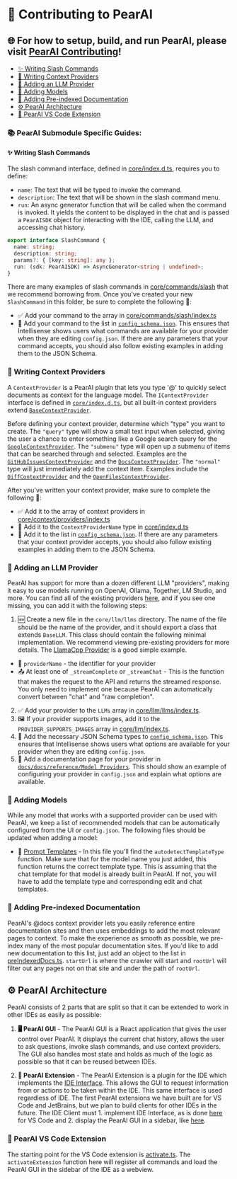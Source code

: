 # 🍐 Contributing to PearAI

## 🌐 **For how to setup, build, and run PearAI, please visit [PearAI Contributing](https://github.com/pearai/pearai-app)!**

- [✨ Writing Slash Commands](#✨-writing-slash-commands)
- [📜 Writing Context Providers](#📜-writing-context-providers)
- [🤖 Adding an LLM Provider](#🤖-adding-an-llm-provider)
- [🧠 Adding Models](#🧠-adding-models)
- [📖 Adding Pre-indexed Documentation](#📖-adding-pre-indexed-documentation)
- [⚙️ PearAI Architecture](#⚙️-pearai-architecture)
 - [🧩 PearAI VS Code Extension](#🧩-pearai-vs-code-extension)

### 📚 PearAI Submodule Specific Guides:

#### ✨ Writing Slash Commands

The slash command interface, defined in [core/index.d.ts](./core/index.d.ts), requires you to define:
- `name`: The text that will be typed to invoke the command.
- `description`: The text that will be shown in the slash command menu.
- `run`: An async generator function that will be called when the command is invoked. It yields the content to be displayed in the chat and is passed a `PearAISDK` object for interacting with the IDE, calling the LLM, and accessing chat history.
```ts
export interface SlashCommand {
  name: string;
  description: string;
  params?: { [key: string]: any };
  run: (sdk: PearAISDK) => AsyncGenerator<string | undefined>;
}
```
There are many examples of slash commands in [core/commands/slash](./core/commands/slash) that we recommend borrowing from. Once you've created your new `SlashCommand` in this folder, be sure to complete the following 🌟:

- ✅ Add your command to the array in [core/commands/slash/index.ts](./core/commands/slash/index.ts)
- 🔧 Add your command to the list in [`config_schema.json`](./extensions/vscode/config_schema.json). This ensures that Intellisense shows users what commands are available for your provider when they are editing `config.json`. If there are any parameters that your command accepts, you should also follow existing examples in adding them to the JSON Schema.

### 📜 Writing Context Providers

A `ContextProvider` is a PearAI plugin that lets you type '@' to quickly select documents as context for the language model. The `IContextProvider` interface is defined in [`core/index.d.ts`](./core/index.d.ts), but all built-in context providers extend [`BaseContextProvider`](./core/context/index.ts).

Before defining your context provider, determine which "type" you want to create. The `"query"` type will show a small text input when selected, giving the user a chance to enter something like a Google search query for the [`GoogleContextProvider`](./core/context/providers/GoogleContextProvider.ts). The `"submenu"` type will open up a submenu of items that can be searched through and selected. Examples are the [`GitHubIssuesContextProvider`](./core/context/providers/GitHubIssuesContextProvider.ts) and the [`DocsContextProvider`](./core/context/providers/DocsContextProvider.ts). The `"normal"` type will just immediately add the context item. Examples include the [`DiffContextProvider`](./core/context/providers/DiffContextProvider.ts) and the [`OpenFilesContextProvider`](./core/context/providers/OpenFilesContextProvider.ts).

After you've written your context provider, make sure to complete the following 🌟:

- ✅ Add it to the array of context providers in [core/context/providers/index.ts](./core/context/providers/index.ts)
- 🔧 Add it to the `ContextProviderName` type in [core/index.d.ts](./core/index.d.ts)
- 📄 Add it to the list in [`config_schema.json`](./extensions/vscode/config_schema.json). If there are any parameters that your context provider accepts, you should also follow existing examples in adding them to the JSON Schema.

### 🤖 Adding an LLM Provider

PearAI has support for more than a dozen different LLM "providers", making it easy to use models running on OpenAI, Ollama, Together, LM Studio, and more. You can find all of the existing providers [here](https://github.com/trypear/pearai-submodule/tree/main/core/llm/llms), and if you see one missing, you can add it with the following steps:

1. 🆕 Create a new file in the `core/llm/llms` directory. The name of the file should be the name of the provider, and it should export a class that extends `BaseLLM`. This class should contain the following minimal implementation. We recommend viewing pre-existing providers for more details. The [LlamaCpp Provider](./core/llm/llms/LlamaCpp.ts) is a good simple example.

- 📛 `providerName` - the identifier for your provider
- 📤 At least one of `_streamComplete` or `_streamChat` - This is the function that makes the request to the API and returns the streamed response. You only need to implement one because PearAI can automatically convert between "chat" and "raw completion".

2. ✅ Add your provider to the `LLMs` array in [core/llm/llms/index.ts](./core/llm/llms/index.ts).
3. 🖼️ If your provider supports images, add it to the `PROVIDER_SUPPORTS_IMAGES` array in [core/llm/index.ts](./core/llm/index.ts).
4. 🔧 Add the necessary JSON Schema types to [`config_schema.json`](./extensions/vscode/config_schema.json). This ensures that Intellisense shows users what options are available for your provider when they are editing `config.json`.
5. 📄 Add a documentation page for your provider in [`docs/docs/reference/Model Providers`](./docs/docs/reference/Model%20Providers). This should show an example of configuring your provider in `config.json` and explain what options are available.

### 🧠 Adding Models

While any model that works with a supported provider can be used with PearAI, we keep a list of recommended models that can be automatically configured from the UI or `config.json`. The following files should be updated when adding a model:

- 📂 [Prompt Templates](./core/llm/index.ts) - In this file you'll find the `autodetectTemplateType` function. Make sure that for the model name you just added, this function returns the correct template type. This is assuming that the chat template for that model is already built in PearAI. If not, you will have to add the template type and corresponding edit and chat templates.

### 📖 Adding Pre-indexed Documentation

PearAI's @docs context provider lets you easily reference entire documentation sites and then uses embeddings to add the most relevant pages to context. To make the experience as smooth as possible, we pre-index many of the most popular documentation sites. If you'd like to add new documentation to this list, just add an object to the list in [preIndexedDocs.ts](./core/indexing/docs/preIndexedDocs.ts). `startUrl` is where the crawler will start and `rootUrl` will filter out any pages not on that site and under the path of `rootUrl`.

## ⚙️ PearAI Architecture

PearAI consists of 2 parts that are split so that it can be extended to work in other IDEs as easily as possible:

1. **🖥️ PearAI GUI** - The PearAI GUI is a React application that gives the user control over PearAI. It displays the current chat history, allows the user to ask questions, invoke slash commands, and use context providers. The GUI also handles most state and holds as much of the logic as possible so that it can be reused between IDEs.

2. **🔌 PearAI Extension** - The PearAI Extension is a plugin for the IDE which implements the [IDE Interface](./core/index.d.ts#L229). This allows the GUI to request information from or actions to be taken within the IDE. This same interface is used regardless of IDE. The first PearAI extensions we have built are for VS Code and JetBrains, but we plan to build clients for other IDEs in the future. The IDE Client must 1. implement IDE Interface, as is done [here](./extensions/vscode/src/ideProtocol.ts) for VS Code and 2. display the PearAI GUI in a sidebar, like [here](./extensions/vscode/src/debugPanel.ts).

### 🧩 PearAI VS Code Extension

The starting point for the VS Code extension is [activate.ts](./extensions/vscode/src/activation/activate.ts). The `activateExtension` function here will register all commands and load the PearAI GUI in the sidebar of the IDE as a webview.